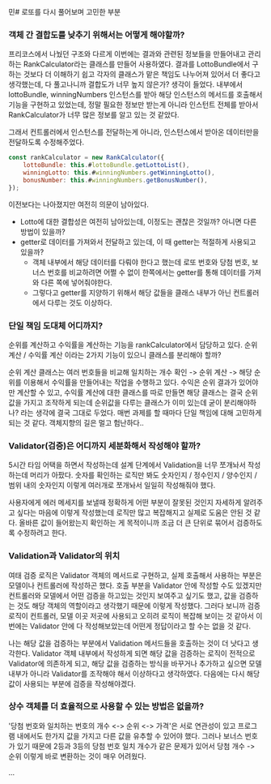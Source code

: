 민# 로또를 다시 풀어보며 고민한 부분 

### 객체 간 결합도를 낮추기 위해서는 어떻게 해야할까?

프리코스에서 나눴던 구조와 다르게 이번에는 결과와 관련된 정보들을 만들어내고 관리하는 RankCalculator라는 클래스를 만들어 사용하였다.
결과를 LottoBundle에서 구하는 것보다 더 이해하기 쉽고 각자의 클래스가 맡은 책임도 나누어져 있어서 더 좋다고 생각했는데, 다 풀고나니까 결합도가 너무 높지 않은가? 생각이 들었다.
내부에서 lottoBundle, winningNumbers 인스턴스를 받아 해당 인스턴스의 메서드를 호출해서 기능을 구현하고 있었는데, 정말 필요한 정보만 받는게 아니라 인스턴트 전체를 받아서 RankCalculator가 너무 많은 정보를 알고 있는 것 같았다.

그래서 컨트롤러에서 인스턴스를 전달하는게 아니라, 인스턴스에서 받아온 데이터만을 전달하도록 수정해주었다.
```js
const rankCalculator = new RankCalculator({
    lottoBundle: this.#lottoBundle.getLottoList(),
    winningLotto: this.#winningNumbers.getWinningLotto(),
    bonusNumber: this.#winningNumbers.getBonusNumber(),
});
```

이전보다는 나아졌지만 여전히 의문이 남아있다.
- Lotto에 대한 결합성은 여전히 남아있는데, 이정도는 괜찮은 것일까? 아니면 다른 방법이 있을까?
- getter로 데이터를 가져와서 전달하고 있는데, 이 때 getter는 적절하게 사용되고 있을까?
  - 객체 내부에서 해당 데이터를 다뤄야 한다고 했는데 로또 번호와 당첨 번호, 보너스 번호를 비교하려면 어쩔 수 없이 한쪽에서는 getter를 통해 데이터를 가져와 다른 쪽에 넣어줘야한다.
  - 그렇다고 getter를 지양하기 위해서 해당 값들을 클래스 내부가 아닌 컨트롤러에서 다루는 것도 이상하다.


### 단일 책임 도대체 어디까지?
순위를 계산하고 수익률을 계산하는 기능을 rankCalculator에서 담당하고 있다.
순위 계산 / 수익률 계산 이라는 2가지 기능이 있으니 클래스를 분리해야 할까?

순위 계산 클래스는 여러 번호들을 비교해 일치하는 개수 확인 -> 순위 계산 -> 해당 순위를 이용해서 수익률을 만들어내는 작업을 수행하고 있다.
수익은 순위 결과가 있어야만 계산할 수 있고, 수익률 계산에 대한 클래스를 따로 만들면 해당 클래스는 결국 순위값을 가지고 조작하게 되는데 순위값을 다루는 클래스가 이미 있는데 굳이 분리해야하나? 라는 생각에 결국 그대로 두었다.
매번 과제를 할 때마다 단일 책임에 대해 고민하게 되는 것 같다. 객체지향의 길은 멀고 험난하다..


### Validator(검증)은 어디까지 세분화해서 작성해야 할까?
5시간 타임 어택을 하면서 작성하는데 설계 단계에서 Validation을 너무 쪼개놔서 작성하는데 머리가 아팠다.
숫자를 확인하는 로직만 봐도 숫자인지 / 정수인지 / 양수인지 / 범위 내의 숫자인지 이렇게 여러개로 쪼개놔서 일일히 작성해줘야 했다.

사용자에게 에러 메세지를 보낼때 정확하게 어떤 부분이 잘못된 것인지 자세하게 알려주고 싶다는 마음에 이렇게 작성했는데 로직만 많고 복잡해지고 실제로 도움은 안된 것 같다.
올바른 값이 들어왔는지 확인하는 게 목적이니까 조금 더 큰 단위로 묶어서 검증하도록 수정하려고 한다.


### Validation과 Validator의 위치 
여태 검증 로직은 Validator 객체의 메서드로 구현하고, 실제 호출해서 사용하는 부분은 모델이나 컨트롤러에 작성하곤 했다.
호출 부분을 Validator 안에 작성할 수도 있겠지만 컨트롤러와 모델에서 어떤 검증을 하고있는 것인지 보여주고 싶기도 했고, 값을 검증하는 것도 해당 객체의 역할이라고 생각했기 때문에 이렇게 작성했다.
그러다 보니까 검증 로직이 컨트롤러, 모델 이곳 저곳에 사용되고 오히려 로직이 복잡해 보이는 것 같아서 이번에는 Validator 안에 다 작성해보았는데 어떤게 정답이라고 할 수는 없을 것 같다.

나는 해당 값을 검증하는 부분에서 Validation 메서드들을 호출하는 것이 더 낫다고 생각한다.
Validator 객체 내부에서 작성하게 되면 해당 값을 검증하는 로직이 전적으로 Validator에 의존하게 되고, 해당 값을 검증하는 방식을 바꾸거나 추가하고 싶으면 모델 내부가 아니라 Validator를 조작해야 해서 이상하다고 생각하였다.
다음에는 다시 해당 값이 사용되는 부분에 검증을 작성해야겠다.

### 상수 객체를 더 효율적으로 사용할 수 있는 방법은 없을까?
'당첨 번호와 일치하는 번호의 개수 <-> 순위 <-> 가격'은 서로 연관성이 있고 프로그램 내에서도 한가지 값을 가지고 다른 값을 유추할 수 있어야 했다.
그러나 보너스 번호가 있기 때문에 2등과 3등의 당첨 번호 일치 개수가 같은 문제가 있어서 당첨 개수 -> 순위 이렇게 바로 변환하는 것이 매우 어려웠다.

...


